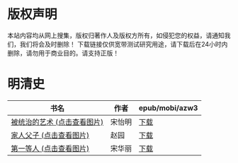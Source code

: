 # 版权声明

本站内容均从网上搜集，版权归著作人及版权方所有，如侵犯您的权益，请通知我们，我们将会及时删除！ 下载链接仅供宽带测试研究用途，请下载后在24小时内删除，请勿用于商业目的。请支持正版！

# 明清史

| 书名 | 作者 | epub/mobi/azw3 |
| --- | --- | --- |
| [被统治的艺术 (点击查看图片)](https://www.dushupai.com/attachment/2024/06/09/e7dbcb818abdf296.jpg) | 宋怡明 | [下载](https://url89.ctfile.com/f/31084289-1356983314-16ffcd?p=8866) |
| [家人父子 (点击查看图片)](https://www.dushupai.com/attachment/2024/06/09/8e6998fa1b5f5cec.jpg) | 赵园 | [下载](https://url89.ctfile.com/f/31084289-1357053889-726410?p=8866) |
| [第一等人 (点击查看图片)](https://www.dushupai.com/attachment/2024/06/07/c319d782472f0281.jpg) | 宋华丽 | [下载](https://url89.ctfile.com/f/31084289-1357042015-7eebfb?p=8866) |
